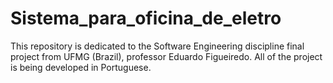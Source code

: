 # Sistema_para_oficina_de_eletro
This repository is dedicated to the Software Engineering discipline final project from UFMG (Brazil), professor Eduardo Figueiredo. All of the project is being developed in Portuguese.

